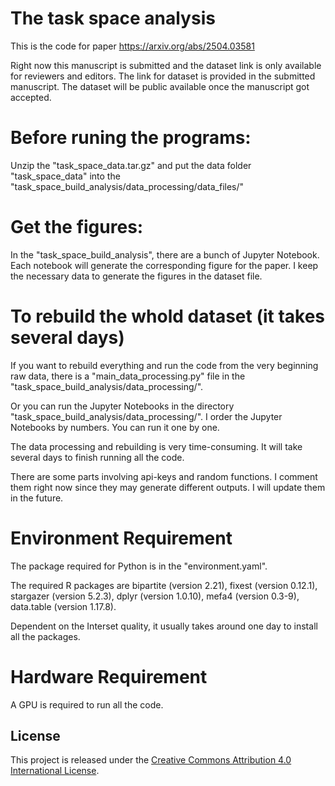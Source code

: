 # The task space analysis

This is the code for paper https://arxiv.org/abs/2504.03581

Right now this manuscript is submitted and the dataset link is only available for reviewers and editors. The link for dataset is provided in the submitted manuscript. The dataset will be public available once the manuscript got accepted.

# Before runing the programs:

Unzip the "task_space_data.tar.gz" and put the data folder "task_space_data" into the "task_space_build_analysis/data_processing/data_files/"

# Get the figures:

In the "task_space_build_analysis", there are a bunch of Jupyter Notebook. Each notebook will generate the corresponding figure for the paper. I keep the necessary data to generate the figures in the dataset file.

# To rebuild the whold dataset (it takes several days)

If you want to rebuild everything and run the code from the very beginning raw data, there is a "main_data_processing.py" file in the "task_space_build_analysis/data_processing/". 

Or you can run the Jupyter Notebooks in the directory "task_space_build_analysis/data_processing/". I order the Jupyter Notebooks by numbers. You can run it one by one. 

The data processing and rebuilding is very time-consuming. It will take several days to finish running all the code.

There are some parts involving api-keys and random functions. I comment them right now since they may generate different outputs. I will update them in the future.

# Environment Requirement

The package required for Python is in the "environment.yaml".

The required R packages are bipartite (version 2.21), fixest (version 0.12.1), stargazer (version 5.2.3), dplyr (version 1.0.10), mefa4 (version 0.3-9), data.table (version 1.17.8).

Dependent on the Interset quality, it usually takes around one day to install all the packages.

# Hardware Requirement

A GPU is required to run all the code.

## License

This project is released under the [Creative Commons Attribution 4.0 International License](LICENSE).
